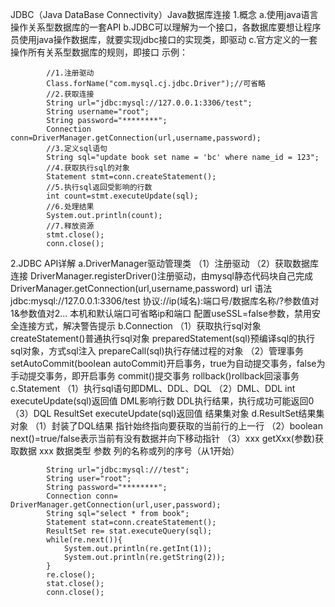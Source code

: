 JDBC（Java DataBase Connectivity）Java数据库连接
1.概念
    a.使用java语言操作关系型数据库的一套API
    b.JDBC可以理解为一个接口，各数据库要想让程序员使用java操作数据库，就要实现jdbc接口的实现类，即驱动
    c.官方定义的一套操作所有关系型数据库的规则，即接口
    示例：
```
        //1.注册驱动
        Class.forName("com.mysql.cj.jdbc.Driver");//可省略
        //2.获取连接
        String url="jdbc:mysql://127.0.0.1:3306/test";
        String username="root";
        String password="********";
        Connection conn=DriverManager.getConnection(url,username,password);
        //3.定义sql语句
        String sql="update book set name = 'bc' where name_id = 123";
        //4.获取执行sql的对象
        Statement stmt=conn.createStatement();
        //5.执行sql返回受影响的行数
        int count=stmt.executeUpdate(sql);
        //6.处理结果
        System.out.println(count);
        //7.释放资源
        stmt.close();
        conn.close();
```
2.JDBC API详解
    a.DriverManager驱动管理类
        （1）注册驱动
        （2）获取数据库连接
            DriverManager.registerDriver()注册驱动，由mysql静态代码块自己完成
            DriverManager.getConnection(url,username,password)
                url
                    语法jdbc:mysql://127.0.0.1:3306/test
                        协议://ip(域名):端口号/数据库名称/?参数值对1&参数值对2...
                    本机和默认端口可省略ip和端口
                    配置useSSL=false参数，禁用安全连接方式，解决警告提示
    b.Connection
        （1）获取执行sql对象
            createStatement()普通执行sql对象
            preparedStatement(sql)预编译sql的执行sql对象，方式sql注入
            prepareCall(sql)执行存储过程的对象
        （2）管理事务
            setAutoCommit(boolean autoCommit)开启事务，true为自动提交事务，false为手动提交事务，即开启事务
            commit()提交事务
            rollback()rollback回滚事务
    c.Statement
        （1）执行sql语句即DML、DDL、DQL
        （2）DML、DDL
            int executeUpdate(sql)返回值
                DML影响行数
                DDL执行结果，执行成功可能返回0
        （3）DQL
            ResultSet executeUpdate(sql)返回值
                结果集对象
    d.ResultSet结果集对象
        （1）封装了DQL结果
            指针始终指向要获取的当前行的上一行
        （2）boolean next()=true/false表示当前有没有数据并向下移动指针
        （3）xxx getXxx(参数)获取数据
            xxx 数据类型
            参数 列的名称或列的序号（从1开始）
```
        String url="jdbc:mysql:///test";
        String user="root";
        String password="********";
        Connection conn= DriverManager.getConnection(url,user,password);
        String sql="select * from book";
        Statement stat=conn.createStatement();
        ResultSet re= stat.executeQuery(sql);
        while(re.next()){
            System.out.println(re.getInt(1));
            System.out.println(re.getString(2));
        }
        re.close();
        stat.close();
        conn.close();
```